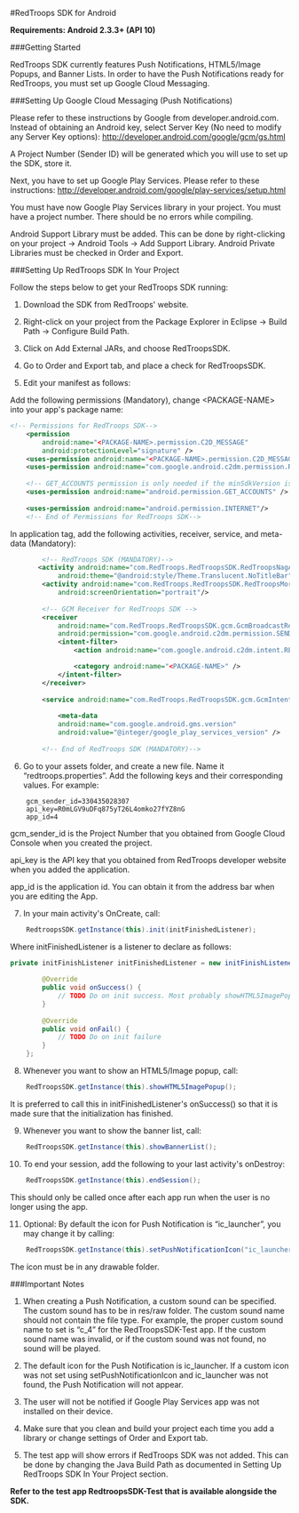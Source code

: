 #RedTroops SDK for Android

**Requirements: Android 2.3.3+ (API 10)**

###Getting Started

RedTroops SDK currently features Push Notifications, HTML5/Image Popups, and Banner Lists. In order to have the Push Notifications ready for RedTroops, you must set up Google Cloud Messaging. 

###Setting Up Google Cloud Messaging (Push Notifications)

Please refer to these instructions by Google from developer.android.com. Instead of obtaining an Android key, select Server Key (No need to modify any Server Key options):
http://developer.android.com/google/gcm/gs.html

A Project Number (Sender ID) will be generated which you will use to set up the SDK, store it.

Next, you have to set up Google Play Services. Please refer to these instructions:
http://developer.android.com/google/play-services/setup.html

You must have now Google Play Services library in your project. You must have a project number. There should be no errors while compiling.

Android Support Library must be added. This can be done by right-clicking on your project → Android Tools → Add Support Library. Android Private Libraries must be checked in Order and Export.


###Setting Up RedTroops SDK In Your Project

Follow the steps below to get your RedTroops SDK running:

1) Download the SDK from RedTroops' website.

2) Right-click on your project from the Package Explorer in Eclipse → Build Path → Configure Build Path.

3) Click on Add External JARs, and choose RedTroopsSDK.

4) Go to Order and Export tab, and place a check for RedTroopsSDK.


5) Edit your manifest as follows:

Add the following permissions (Mandatory), change \<PACKAGE-NAME> into your app's package name:

```xml
<!-- Permissions for RedTroops SDK-->
    <permission
        android:name="<PACKAGE-NAME>.permission.C2D_MESSAGE"
        android:protectionLevel="signature" />
    <uses-permission android:name="<PACKAGE-NAME>.permission.C2D_MESSAGE" />
    <uses-permission android:name="com.google.android.c2dm.permission.RECEIVE" />
    
    <!-- GET_ACCOUNTS permission is only needed if the minSdkVersion is lower than 14 (4.0.4), you may remove it otherwise -->
    <uses-permission android:name="android.permission.GET_ACCOUNTS" />
    
    <uses-permission android:name="android.permission.INTERNET"/>
	<!-- End of Permissions for RedTroops SDK-->
```

In application tag, add the following activities, receiver, service, and meta-data (Mandatory):
```xml
        <!-- RedTroops SDK (MANDATORY)-->
       <activity android:name="com.RedTroops.RedTroopsSDK.RedTroopsNagActivity"
            android:theme="@android:style/Theme.Translucent.NoTitleBar" />
        <activity android:name="com.RedTroops.RedTroopsSDK.RedTroopsMoreAppActivity" 
            android:screenOrientation="portrait"/>
    
        <!-- GCM Receiver for RedTroops SDK -->
        <receiver
            android:name="com.RedTroops.RedTroopsSDK.gcm.GcmBroadcastReceiver"
            android:permission="com.google.android.c2dm.permission.SEND" >
            <intent-filter>
                <action android:name="com.google.android.c2dm.intent.RECEIVE" />

                <category android:name="<PACKAGE-NAME>" />
            </intent-filter>
        </receiver>
        
        <service android:name="com.RedTroops.RedTroopsSDK.gcm.GcmIntentService" />
        
            <meta-data
            android:name="com.google.android.gms.version"
            android:value="@integer/google_play_services_version" />
            
        <!-- End of RedTroops SDK (MANDATORY)-->
```

6) Go to your assets folder, and create a new file. Name it “redtroops.properties”. Add the following keys and their corresponding values. For example:
```
	gcm_sender_id=330435028307
	api_key=R0mLGV9uDFq875yT26L4omko27fYZ8nG
	app_id=4
```

gcm_sender_id is the Project Number that you obtained from Google Cloud Console when you created the project.


api_key is the API key that you obtained from RedTroops developer website when you added the application.


app_id is the application id. You can obtain it from the address bar when you are editing the App.


7) In your main activity's OnCreate, call:
```java
	RedtroopsSDK.getInstance(this).init(initFinishedListener);
```
Where initFinishedListener is a listener to declare as follows:
```java	
private initFinishListener initFinishedListener = new initFinishListener() {
	
		@Override
		public void onSuccess() {
			// TODO Do on init success. Most probably showHTML5ImagePopup();
		}
		
		@Override
		public void onFail() {
			// TODO Do on init failure
		}
	};
```
8) Whenever you want to show an HTML5/Image popup, call:
```java
	RedTroopsSDK.getInstance(this).showHTML5ImagePopup();
```
It is preferred to call this in initFinishedListener's onSuccess() so that it is made sure that the initialization has finished.

9) Whenever you want to show the banner list, call:
```java
	RedTroopsSDK.getInstance(this).showBannerList();
```
10) To end your session, add the following to your last activity's onDestroy:
```java
	RedTroopsSDK.getInstance(this).endSession();
```
This should only be called once after each app run when the user is no longer using the app.

11) Optional: By default the icon for Push Notification is “ic_launcher”, you may change it by calling:
```java
	RedTroopsSDK.getInstance(this).setPushNotificationIcon("ic_launcher");
```
The icon must be in any drawable folder.

###Important Notes

1. When creating a Push Notification, a custom sound can be specified. The custom sound has to be in res/raw folder. The custom sound name should not contain the file type. For example, the proper custom sound name to set is “c_4” for the RedTroopsSDK-Test app. If the custom sound name was invalid, or if the custom sound was not found, no sound will be played.

2. The default icon for the Push Notification is ic_launcher. If a custom icon was not set using setPushNotificationIcon and ic_launcher was not found, the Push Notification will not appear.

3. The user will not be notified if Google Play Services app was not installed on their device.

4. Make sure that you clean and build your project each time you add a library or change settings of Order and Export tab.

5. The test app will show errors if RedTroops SDK was not added. This can be done by changing the Java Build Path as documented in Setting Up RedTroops SDK In Your Project section.

**Refer to the test app RedtroopsSDK-Test that is available alongside the SDK.**
